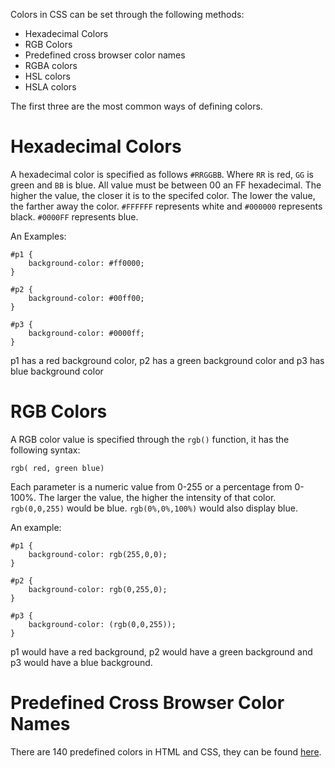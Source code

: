 Colors in CSS can be set through the following methods:

* Hexadecimal Colors
* RGB Colors
* Predefined cross browser color names
* RGBA colors
* HSL colors
* HSLA colors

The first three are the most common ways of defining colors.

# Hexadecimal Colors

A hexadecimal color is specified as follows `#RRGGBB`. Where `RR` is red, `GG` is green and `BB` is blue. All value must be between 00 an FF hexadecimal. The higher the value, the closer it is to the specifed color. The lower the value, the farther away the color. `#FFFFFF` represents white and `#000000` represents black. `#0000FF` represents blue.

An Examples:

```
#p1 {
    background-color: #ff0000;
}

#p2 {
    background-color: #00ff00;
}

#p3 {
    background-color: #0000ff;
}

```

p1 has a red background color, p2 has a green background color and p3 has blue background color

# RGB Colors

A RGB color value is specified through the `rgb()` function, it has the following syntax:

`rgb( red, green blue)`

Each parameter is a numeric value from 0-255 or a percentage from 0-100%. The larger the value, the higher the intensity of that color. `rgb(0,0,255)` would be blue. `rgb(0%,0%,100%)` would also display blue.

An example:

```
#p1 {
    background-color: rgb(255,0,0);
}

#p2 {
    background-color: rgb(0,255,0);
}

#p3 {
    background-color: (rgb(0,0,255));
}
```

p1 would have a red background, p2 would have a green background and p3 would have a blue background.

# Predefined Cross Browser Color Names

There are 140 predefined colors in HTML and CSS, they can be found [here]("https://developer.mozilla.org/en-US/docs/Web/CSS/named-color").